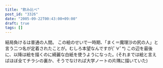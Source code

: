 ```yaml
---
title: "飲み比べ"
post_id: "3326"
date: "2005-09-22T00:43:00+09:00"
draft: true
tags: []
---
```



結局負けるは普通の人間。 この絵のせいで一時期、「まく＝魔理沙の尻の人」と言う二つ名が定着されたことが。むしろ本望なんですが(ﾟ∀ﾟ*)  この辺を最後に、以降は絵を描くのに綺麗な白紙を使うようになった。(それまでは絵と言えばほぼ全てチラシの裏か、そうでなければ大学ノートの片隅に描いていた)
